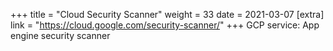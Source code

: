 +++
title = "Cloud Security Scanner"
weight = 33
date = 2021-03-07
[extra]
link = "https://cloud.google.com/security-scanner/"
+++
GCP service: App engine security scanner

